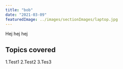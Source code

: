 ```yaml
---
title: "bob"
date: "2021-03-09"
featuredImage: ../images/sectionImages/laptop.jpg
---
```


Hej hej hej 

## Topics covered

1.Test1
2.Test2
3.Tes3
